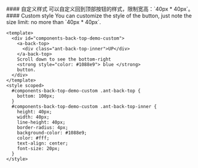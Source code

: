 <cn>
#### 自定义样式
可以自定义回到顶部按钮的样式，限制宽高：`40px * 40px`。
</cn>

<us>
#### Custom style
You can customize the style of the button, just note the size limit: no more than `40px * 40px`.
</us>

```tpl
<template>
  <div id="components-back-top-demo-custom">
    <a-back-top>
      <div class="ant-back-top-inner">UP</div>
    </a-back-top>
    Scroll down to see the bottom-right
    <strong style="color: #1088e9"> blue </strong>
    button.
  </div>
</template>
<style scoped>
  #components-back-top-demo-custom .ant-back-top {
    bottom: 100px;
  }
  #components-back-top-demo-custom .ant-back-top-inner {
    height: 40px;
    width: 40px;
    line-height: 40px;
    border-radius: 4px;
    background-color: #1088e9;
    color: #fff;
    text-align: center;
    font-size: 20px;
  }
</style>
```
